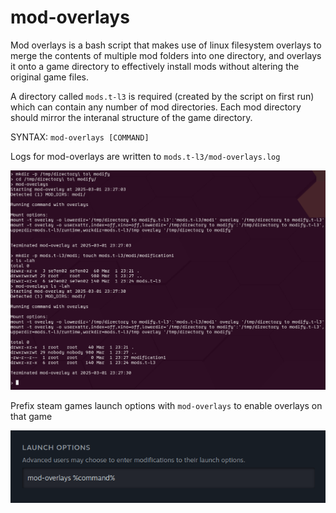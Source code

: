 # mod-overlays

Mod overlays is a bash script that makes use of linux filesystem overlays to merge the contents of multiple mod folders into one directory, and overlays it onto a game directory to effectively install mods without altering the original game files.

A directory called `mods.t-l3` is required (created by the script on first run) which can contain any number of mod directories. Each mod directory should mirror the interanal structure of the game directory.

SYNTAX: `mod-overlays [COMMAND]`

Logs for mod-overlays are written to `mods.t-l3/mod-overlays.log`

![Example first time setup of mod-overlays](.docs/example.png)

Prefix steam games launch options with `mod-overlays` to enable overlays on that game

![Steam launch options prefixed with mod-overlays](.docs/steam.png)

